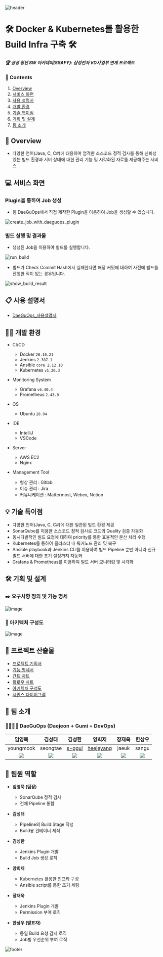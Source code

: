 ![header](https://capsule-render.vercel.app/api?type=waving&color=auto&height=300&section=header&text=DaeGuOps&fontSize=90)

# 🛠️ Docker & Kubernetes를 활용한 Build Infra 구축 🛠️

##### 🏆 삼성 청년 SW 아카데미(SSAFY): 삼성전자 VD사업부 연계 프로젝트

### 📜 Contents

1.  [Overview](#-overview)
2.  [서비스 화면](#-서비스-화면)
3.  [사용 설명서](#-사용-설명서)
4.  [개발 환경](#-개발-환경)
5.  [기술 특이점](#-기술-특이점)
6.  [기획 및 설계](#-기획-및-설계)
7.  [팀 소개](#-팀-소개)

## 👀 Overview

- 다양한 언어(Java, C, C#)에 대응하여 엄격한 소스코드 정적 검사를 통해 신뢰성 있는 빌드 환경과 서버 상태에 대한 관리 기능 및 시각화된 자료를 제공해주는 서비스

## 💻 서비스 화면

### Plugin을 통하여 Job 생성

- 팀 DaeGuOps에서 직접 제작한 Plugin을 이용하여 Job을 생성할 수 있습니다.

![create_job_with_daeguops_plugin](https://user-images.githubusercontent.com/89143804/230897377-1f227331-89f8-4f6d-8940-b6ca514acea0.gif)

### 빌드 실행 및 결과물

- 생성된 Job을 이용하여 빌드를 실행합니다.

![run_build](https://user-images.githubusercontent.com/89143804/230899118-692b84bd-70a1-4dfd-9a05-f9e7a429cde4.gif)

- 빌드가 Check Commit Hash에서 실패한다면 해당 커밋에 대하여 사전에 빌드를 진행한 적이 있는 경우입니다.

![show_build_result](https://user-images.githubusercontent.com/89143804/230899266-344e0626-3b67-47ae-adbb-2bf65f37de89.gif)

## 📋 사용 설명서

- [DaeGuOps\_사용설명서](https://lab.ssafy.com/s08-s-project/S08P21S003/-/blob/master/porting-manual/porting_manual.md)

## 👨‍💻 개발 환경

- CI/CD

  - Docker `20.10.21`
  - Jenkins `2.387.1`
  - Ansible `core 2.12.10`
  - Kubernetes `v1.26.3`

- Monitoring System

  - Grafana `v6.40.4`
  - Prometheus `2.43.0`

- OS

  - Ubuntu `20.04`

- IDE

  - IntelliJ
  - VSCode

- Server

  - AWS EC2
  - Nginx

- Management Tool

  - 형상 관리 : Gitlab
  - 이슈 관리 : Jira
  - 커뮤니케이션 : Mattermost, Webex, Notion

## 💡 기술 특이점

- 다양한 언어(Java, C, C#)에 대한 일관된 빌드 환경 제공
- SonarQube를 이용한 소스코드 정적 검사로 코드의 Quality 검증 자동화
- 동시다발적인 빌드 요청에 대하여 priority를 통한 효율적인 분산 처리 수행
- Kubernetes를 통하여 클러스터 내 워커노드 관리 및 복구
- Ansible playbook과 Jenkins CLI를 이용하여 빌드 Pipeline 뿐만 아니라 신규 빌드 서버에 대한 초기 설정까지 자동화
- Grafana & Prometheus를 이용하여 빌드 서버 모니터링 및 시각화

## 🛠️ 기획 및 설계

### ✒️ 요구사항 정의 및 기능 명세

![image](https://user-images.githubusercontent.com/89143804/229289934-10fa6994-7100-4479-8fca-59b6f1cd235b.png)

### 🎨 아키텍처 구성도

![image](https://user-images.githubusercontent.com/89143804/229290404-ded8a4aa-e05e-43b3-af08-64cfb16356e9.png)

## 📂 프로젝트 산출물

- [프로젝트 기획서](https://miracle3070.notion.site/23fb522bbc574c3e8d842d299ef7a5f9)
- [기능 명세서](https://miracle3070.notion.site/_230330-52653dbcd69943d29191a76b2786d2fb)
- [간트 차트](https://miracle3070.notion.site/bfef572eea6a4cf89022477c5c3a1cfb)
- [플로우 차트](https://miracle3070.notion.site/74e0c543780a458293a8b06e1524c124)
- [아키텍처 구성도](https://miracle3070.notion.site/cf6efbf8366647bfa2768c7bc160e2ab)
- [시퀀스 다이어그램](https://miracle3070.notion.site/a0b613abded1439da15b65b4dcf7f4d6)

## 🦹‍ 팀 소개

### 👨‍👩‍👦‍👦 DaeGuOps (Daejeon + Gumi + DevOps)

|                       임영묵                       |                       김성태                       |                          김성한                           |                          양희제                           |                       장재욱                       |                       한상우                       |
| :------------------------------------------------: | :------------------------------------------------: | :-------------------------------------------------------: | :-------------------------------------------------------: | :------------------------------------------------: | :------------------------------------------------: |
|                     youngmook                      |                      seongtae                      |            [s-ggul](https://github.com/s-ggul)            |         [heejeyang](https://github.com/HeeJeYang)         |                       jaeuk                        |                       sangu                        |
| ![](https://avatars.githubusercontent.com/u/0?v=4) | ![](https://avatars.githubusercontent.com/u/0?v=4) | ![](https://avatars.githubusercontent.com/u/80890062?v=4) | ![](https://avatars.githubusercontent.com/u/89143804?v=4) | ![](https://avatars.githubusercontent.com/u/0?v=4) | ![](https://avatars.githubusercontent.com/u/0?v=4) |

## 📐 팀원 역할

- **임영묵 (팀장)**

  - SonarQube 정적 검사
  - 전체 Pipeline 통합

- **김성태**

  - Pipeline의 Build Stage 작성
  - Build용 컨테이너 제작

- **김성한**

  - Jenkins Plugin 개발
  - Build Job 생성 로직

- **양희제**

  - Kubernetes 활용한 인프라 구성
  - Ansible script를 통한 초기 세팅

- **장재욱**

  - Jenkins Plugin 개발
  - Permission 부여 로직

- **한상우 (발표자)**
  - 동일 Build 요청 감지 로직
  - Job별 우선순위 부여 로직

![footer](https://capsule-render.vercel.app/api?type=waving&color=auto&height=300&section=footer&text=Thank you&fontSize=90)
